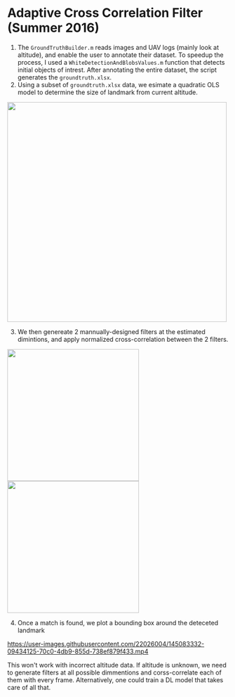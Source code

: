 # Adaptive Cross Correlation Filter (Summer 2016)

1. The `GroundTruthBuilder.m` reads images and UAV logs (mainly look at altitude), and enable the user to annotate their dataset. To speedup the process, I used a `WhiteDetectionAndBlobsValues.m` function that detects initial objects of intrest. After annotating the entire dataset, the script generates the `groundtruth.xlsx`.
2. Using a subset of `groundtruth.xlsx` data, we esimate a quadratic OLS model to determine the size of landmark from current altitude.
  <img src="https://github.com/hayaalsh/AdaptiveCrossCorrelationFilterSummer2016/blob/main/alt2lengthmodel.jpg" width="500">

3. We then genereate 2 mannually-designed filters at the estimated dimintions, and apply normalized cross-correlation between the 2 filters. 

  <img src=https://github.com/hayaalsh/AdaptiveCrossCorrelationFilterSummer2016/blob/main/filter1.png width="300"> <img     src=https://github.com/hayaalsh/AdaptiveCrossCorrelationFilterSummer2016/blob/main/filter2.png width="300">

4. Once a match is found, we plot a bounding box around the deteceted landmark

https://user-images.githubusercontent.com/22026004/145083332-09434125-70c0-4db9-855d-738ef879f433.mp4

This won't work with incorrect altitude data. If altitude is unknown, we need to generate filters at all possible dimmentions and corss-correlate each of them with every frame. Alternatively, one could train a DL model that takes care of all that.

